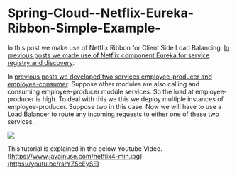 # Spring-Cloud--Netflix-Eureka-Ribbon-Simple-Example-

In this post we make use of Netflix Ribbon for Client Side Load Balancing. [In previous posts we made use of Netflix component Eureka for service registry and discovery](https://www.javainuse.com/spring/spring_eurekaregister).

In [previous posts we developed two services employee-producer and employee-consumer](https://www.javainuse.com/spring/spring_eurekaregister). Suppose other modules are also calling and consuming employee-producer module services. So the load at employee-producer is high. To deal with this we this we deploy multiple instances of employee-producer. Suppose two in this case. Now we will have to use a Load Balancer to route any incoming requests to either one of these two services.

![](https://www.javainuse.com/sprcloud_5-1.jpg)

This tutorial is explained in the below Youtube Video.<br>
![https://www.javainuse.com/netflix4-min.jpg](https://youtu.be/rsrYZ5cEySE)
